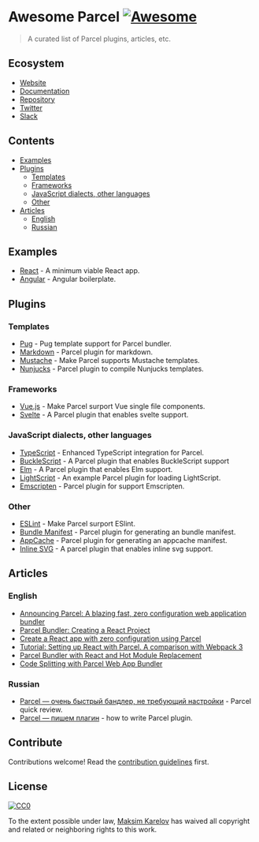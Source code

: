 # Awesome Parcel [![Awesome](https://cdn.rawgit.com/sindresorhus/awesome/d7305f38d29fed78fa85652e3a63e154dd8e8829/media/badge.svg)](https://github.com/sindresorhus/awesome)

> A curated list of Parcel plugins, articles, etc.


## Ecosystem
- [Website](https://parceljs.org)
- [Documentation](https://parceljs.org/getting_started.html)
- [Repository](https://github.com/parcel-bundler/parcel)
- [Twitter](https://twitter.com/parceljs)
- [Slack](https://slack.parceljs.org/)


## Contents

- [Examples](#examples)
- [Plugins](#plugins)
    - [Templates](#templates)
    - [Frameworks](#frameworks)
    - [JavaScript dialects, other languages](#javascript-dialects-other-languages)
    - [Other](#other)
- [Articles](#articles)
    - [English](#english)
    - [Russian](#russian)


## Examples

- [React](https://github.com/jaredpalmer/react-parcel-example) - A minimum viable React app.
- [Angular](https://github.com/DeMoorJasper/Angular-Parcel-Boilerplate) - Angular boilerplate.


## Plugins

### Templates

- [Pug](https://github.com/Ty3uK/parcel-plugin-pug) - Pug template support for Parcel bundler.
- [Markdown](https://github.com/gongpeione/parcel-plugin-markdown) - Parcel plugin for markdown.
- [Mustache](https://github.com/suuzee/parcel-plugin-mustache) - Make Parcel supports Mustache templates.
- [Nunjucks](https://github.com/devmattrick/parcel-plugin-nunjucks) - Parcel plugin to compile Nunjucks templates.

### Frameworks

- [Vue.js](https://github.com/lc60005457/parcel-plugin-vue) - Make Parcel surport Vue single file components.
- [Svelte](https://github.com/DeMoorJasper/parcel-plugin-svelte) - A Parcel plugin that enables svelte support.

### JavaScript dialects, other languages

- [TypeScript](https://github.com/fathyb/parcel-plugin-typescript) - Enhanced TypeScript integration for Parcel.
- [BuckleScript](https://github.com/jihchi/parcel-plugin-bucklescript) - A Parcel plugin that enables BuckleScript support
- [Elm](https://github.com/ssuman/parcel-plugin-elm) - A Parcel plugin that enables Elm support.
- [LightScript](https://github.com/chee/parcel-plugin-lightscript) - An example Parcel plugin for loading LightScript.
- [Emscripten](https://github.com/taktod/parcel-plugin-emc) - Parcel plugin for support Emscripten.

### Other

- [ESLint](https://github.com/lc60005457/parcel-plugin-eslint) - Make Parcel surport ESlint.
- [Bundle Manifest](https://github.com/mugi-uno/parcel-plugin-bundle-manifest) - Parcel plugin for generating an bundle manifest.
- [AppCache](https://github.com/pierredavidbelanger/parcel-plugin-appcache) - Parcel plugin for generating an appcache manifest.
- [Inline SVG](https://github.com/albinotonnina/parcel-plugin-inlinesvg) - A parcel plugin that enables inline svg support.


## Articles

### English

- [Announcing Parcel: A blazing fast, zero configuration web application bundler](https://hackernoon.com/announcing-parcel-a-blazing-fast-zero-configuration-web-application-bundler-feac43aac0f1?source=search_post---------0)
- [Parcel Bundler: Creating a React Project](https://medium.com/@oieduardorabelo/parcel-bundler-criando-um-projeto-react-1a620a151e34)
- [Create a React app with zero configuration using Parcel](https://medium.com/@ReactJS_News/create-a-react-app-with-zero-configuration-using-parcel-462aa304bc6b)
- [Tutorial: Setting up React with Parcel. A comparison with Webpack 3](https://codeburst.io/tutorial-setting-up-react-with-parcel-a-comparison-with-webpack-3-dc628de8d1c)
- [Parcel Bundler with React and Hot Module Replacement](https://medium.com/@davidskang/parcel-bundler-with-react-and-hot-module-replacement-7f92efd25584)
- [Code Splitting with Parcel Web App Bundler](https://hackernoon.com/code-splitting-with-parcel-web-app-bundler-fe06cc3a20da)

### Russian

- [Parcel — очень быстрый бандлер, не требующий настройки](https://habrahabr.ru/post/344486/) - Parcel quick review.
- [Parcel — пишем плагин](https://habrahabr.ru/post/344858/) - how to write Parcel plugin.


## Contribute

Contributions welcome! Read the [contribution guidelines](contributing.md) first.


## License

[![CC0](http://mirrors.creativecommons.org/presskit/buttons/88x31/svg/cc-zero.svg)](http://creativecommons.org/publicdomain/zero/1.0)

To the extent possible under law, [Maksim Karelov](https://github.com/Ty3uK) has waived all copyright and
related or neighboring rights to this work.
